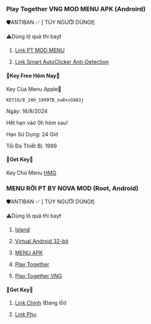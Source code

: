 ### Play Together VNG MOD MENU APK (Androird)

🛡️ANTIBAN ✅ [ TÙY NGƯỜI DÙNG❗]

⚠️Dùng lộ quá thì bay❗

1. [Link PT MOD MENU](https://www.mediafire.com/file/so8mxsj5hum28hx/PLAY+TOGETHER+VNG_v2.05.1.apk/file)

2. [Link Smart AutoClicker Anti-Detection](https://www.mediafire.com/file/fy42hwcwj3pr418/Smart_AutoClicker_%255BAnti-Detection%255D.apk/file)

#### 🔑Key Free Hôm Nay🔑 

Key Của Menu Apple🍏
```
KEY16/8_24H_1999TB_zw8xvG9A3j
```
Ngày: 16/8/2024

Hết hạn vào 0h hôm sau!

Hạn Sử Dụng: 24 Giờ

Tối Đa Thiết Bị: 1999

#### 🔑Get Key🔑

Key Chủ Menu [HMG](https://hmgteam.net/GETKEY/vipadminkey)

### MENU RỜI PT BY NOVA MOD (Root, Android)

🛡️ANTIBAN ✅ [ TÙY NGƯỜI DÙNG❗]

⚠️Dùng lộ quá thì bay❗

1. [Island](https://play.google.com/store/apps/details?id=com.oasisfeng.island)

2. [Virtual Android 32-bit](https://www.mediafire.com/file/l3d6zwcrkounhzb/virtual+32bit.zip/file)

3. [MENU APK](https://www.mediafire.com/file/08u05yim9zvcx8i/MENY_R%25E1%25BB%259CI_PT_%2528NOVA_MOD%2529.apk/file)

4. [Play Together](https://play.google.com/store/apps/details?id=com.haegin.playtogether)

5. [Play Together VNG](https://play.google.com/store/apps/details?id=com.vng.playtogether)

#### 🔑Get Key🔑

1. [Link Chính](https://mneylink.vip/KNhJuHwT) (Đang lỗi)

2. [Link Phụ](https://yeumoney.com/M-KzbDS)
